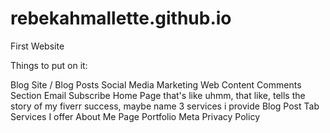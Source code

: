 # rebekahmallette.github.io
First Website

Things to put on it:

Blog Site / Blog Posts
Social Media
Marketing
Web Content
Comments Section
Email Subscribe
Home Page that's like uhmm, that like, tells the story of my fiverr success, maybe name 3 services i provide
Blog Post Tab
Services I offer
About Me Page
Portfolio
Meta
Privacy Policy
